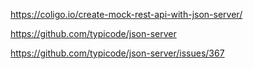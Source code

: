 https://coligo.io/create-mock-rest-api-with-json-server/

https://github.com/typicode/json-server

https://github.com/typicode/json-server/issues/367